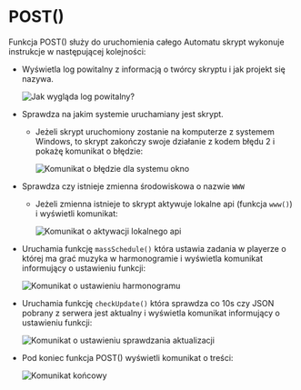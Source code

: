 # POST()
Funkcja POST() służy do uruchomienia całego Automatu skrypt wykonuje instrukcje w następującej kolejności:
- Wyświetla log powitalny z informacją o twórcy skryptu i jak projekt się nazywa.

    ![Jak wygląda log powitalny?](https://i.imgur.com/n98C6uS.png)
- Sprawdza na jakim systemie uruchamiany jest skrypt. 
    - Jeżeli skrypt uruchomiony zostanie na komputerze z systemem Windows, to skrypt zakończy swoje działanie z kodem błędu 2 i pokażę komunikat o błędzie:

        ![Komunikat o błędzie dla systemu okno](https://i.imgur.com/yP5dJze.png)
- Sprawdza czy istnieje zmienna środowiskowa o nazwie `WWW`
    - Jeżeli zmienna istnieje to skrypt aktywuje lokalne api (funkcja `www()`) i wyświetli komunikat:

        ![Komunikat o aktywacji lokalnego api](https://i.imgur.com/7FItcZu.png)
- Uruchamia funkcję `massSchedule()` która ustawia zadania w playerze o której ma grać muzyka w harmonogramie i wyświetla komunikat informujący o ustawieniu funkcji:

    ![Komunikat o ustawieniu harmonogramu](https://i.imgur.com/UnezZCp.png)
- Uruchamia funkcję `checkUpdate()` która sprawdza co 10s czy JSON pobrany z serwera jest aktualny i wyświetla komunikat informujący o ustawieniu funkcji:

    ![Komunikat o ustawieniu sprawdzania aktualizacji](https://i.imgur.com/Akm8cAd.png)
- Pod koniec funkcja POST() wyświetli komunikat o treści:
    
    ![Komunikat końcowy](https://i.imgur.com/O9PX2wy.png)